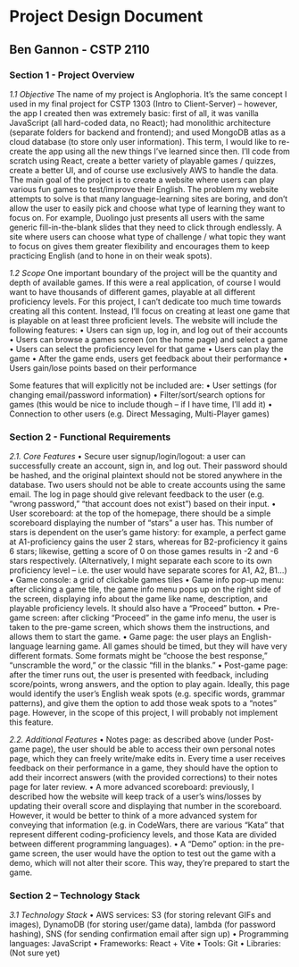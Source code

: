 # Project Design Document

## Ben Gannon - CSTP 2110


### Section 1 - Project Overview
*1.1 Objective*
The name of my project is Anglophoria. It’s the same concept I used in my final project for CSTP 1303 (Intro to Client-Server) – however, the app I created then was extremely basic: first of all, it was vanilla JavaScript (all hard-coded data, no React); had monolithic architecture (separate folders for backend and frontend); and used MongoDB atlas as a cloud database (to store only user information). This term, I would like to re-create the app using all the new things I’ve learned since then. I’ll code from scratch using React, create a better variety of playable games / quizzes, create a better UI, and of course use exclusively AWS to handle the data. 
The main goal of the project is to create a website where users can play various fun games to test/improve their English. 
The problem my website attempts to solve is that many language-learning sites are boring, and don’t allow the user to easily pick and choose what type of learning they want to focus on. For example, Duolingo just presents all users with the same generic fill-in-the-blank slides that they need to click through endlessly. A site where users can choose what type of challenge / what topic they want to focus on gives them greater flexibility and encourages them to keep practicing English (and to hone in on their weak spots). 

*1.2 Scope*
One important boundary of the project will be the quantity and depth of available games. If this were a real application, of course I would want to have thousands of different games, playable at all different proficiency levels. For this project, I can’t dedicate too much time towards creating all this content. Instead, I’ll focus on creating at least one game that is playable on at least three proficient levels. 
The website will include the following features:
•	Users can sign up, log in, and log out of their accounts
•	Users can browse a games screen (on the home page) and select a game
•	Users can select the proficiency level for that game
•	Users can play the game
•	After the game ends, users get feedback about their performance
•	Users gain/lose points based on their performance

Some features that will explicitly not be included are:
•	User settings (for changing email/password information)
•	Filter/sort/search options for games (this would be nice to include though – if I have time, I’ll add it)
•	Connection to other users (e.g. Direct Messaging, Multi-Player games)


### Section 2 - Functional Requirements
*2.1. Core Features*
•	Secure user signup/login/logout: a user can successfully create an account, sign in, and log out. Their password should be hashed, and the original plaintext should not be stored anywhere in the database. Two users should not be able to create accounts using the same email. The log in page should give relevant feedback to the user (e.g. “wrong password,” “that account does not exist”) based on their input. 
•	User scoreboard: at the top of the homepage, there should be a simple scoreboard displaying the number of “stars” a user has. This number of stars is dependent on the user’s game history: for example, a perfect game at A1-proficiency gains the user 2 stars, whereas for B2-proficiency it gains 6 stars; likewise, getting a score of 0 on those games results in -2 and -6 stars respectively. (Alternatively, I might separate each score to its own proficiency level – i.e. the user would have separate scores for A1, A2, B1…)
•	Game console: a grid of clickable games tiles 
•	Game info pop-up menu: after clicking a game tile, the game info menu pops up on the right side of the screen, displaying info about the game like name, description, and playable proficiency levels. It should also have a “Proceed” button.
•	Pre-game screen: after clicking “Proceed” in the game info menu, the user is taken to the pre-game screen, which shows them the instructions, and allows them to start the game. 
•	Game page: the user plays an English-language learning game. All games should be timed, but they will have very different formats. Some formats might be “choose the best response,” “unscramble the word,” or the classic “fill in the blanks.” 
•	Post-game page: after the timer runs out, the user is presented with feedback, including score/points, wrong answers, and the option to play again. Ideally, this page would identify the user’s English weak spots (e.g. specific words, grammar patterns), and give them the option to add those weak spots to a “notes” page. However, in the scope of this project, I will probably not implement this feature. 

*2.2. Additional Features*
•	Notes page: as described above (under Post-game page), the user should be able to access their own personal notes page, which they can freely write/make edits in. Every time a user receives feedback on their performance in a game, they should have the option to add their incorrect answers (with the provided corrections) to their notes page for later review. 
•	A more advanced scoreboard: previously, I described how the website will keep track of a user’s wins/losses by updating their overall score and displaying that number in the scoreboard. However, it would be better to think of a more advanced system for conveying that information (e.g. in CodeWars, there are various “Kata” that represent different coding-proficiency levels, and those Kata are divided between different programming languages). 
•	A “Demo” option: in the pre-game screen, the user would have the option to test out the game with a demo, which will not alter their score. This way, they’re prepared to start the game.

### Section 2 – Technology Stack
*3.1 Technology Stack*
•	AWS services: S3 (for storing relevant GIFs and images), DynamoDB (for storing user/game data), lambda (for password hashing), SNS (for sending confirmation email after sign up)
•	Programming languages: JavaScript
•	Frameworks: React + Vite
•	Tools: Git
•	Libraries: (Not sure yet)
